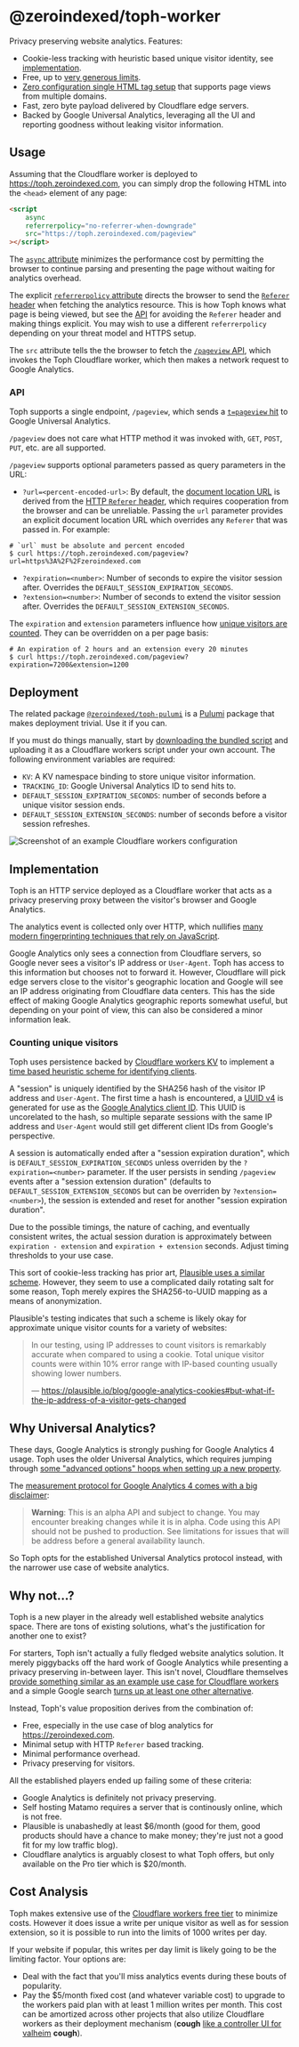 # @zeroindexed/toph-worker

Privacy preserving website analytics. Features:

-   Cookie-less tracking with heuristic based unique visitor identity, see [implementation][this-implementation].
-   Free, up to [very generous limits][cloudflare-workers-free-tier].
-   [Zero configuration single HTML tag setup][this-usage] that supports page views from multiple domains.
-   Fast, zero byte payload delivered by Cloudflare edge servers.
-   Backed by Google Universal Analytics, leveraging all the UI and reporting goodness without leaking visitor information.

## Usage

Assuming that the Cloudflare worker is deployed to https://toph.zeroindexed.com, you can simply drop the following HTML into the `<head>` element of any page:

```html
<script
    async
    referrerpolicy="no-referrer-when-downgrade"
    src="https://toph.zeroindexed.com/pageview"
></script>
```

The [`async` attribute][script-async] minimizes the performance cost by permitting the browser to continue parsing and presenting the page without waiting for analytics overhead.

The explicit [`referrerpolicy` attribute][script-referrerpolicy] directs the browser to send the [`Referer` header][http-referer] when fetching the analytics resource. This is how Toph knows what page is being viewed, but see the [API][this-api] for avoiding the `Referer` header and making things explicit. You may wish to use a different `referrerpolicy` depending on your threat model and HTTPS setup.

The `src` attribute tells the the browser to fetch the [`/pageview` API][this-api], which invokes the Toph Cloudflare worker, which then makes a network request to Google Analytics.

### API

Toph supports a single endpoint, `/pageview`, which sends a [`t=pageview` hit][ga-pageview] to Google Universal Analytics.

`/pageview` does not care what HTTP method it was invoked with, `GET`, `POST`, `PUT`, etc. are all supported.

`/pageview` supports optional parameters passed as query parameters in the URL:

-   `?url=<percent-encoded-url>`: By default, the [document location URL][ga-document-location] is derived from the [HTTP `Referer` header][http-referer], which requires cooperation from the browser and can be unreliable. Passing the `url` parameter provides an explicit document location URL which overrides any `Referer` that was passed in. For example:

```console
# `url` must be absolute and percent encoded
$ curl https://toph.zeroindexed.com/pageview?url=https%3A%2F%2Fzeroindexed.com
```

-   `?expiration=<number>`: Number of seconds to expire the visitor session after. Overrides the `DEFAULT_SESSION_EXPIRATION_SECONDS`.
-   `?extension=<number>`: Number of seconds to extend the visitor session after. Overrides the `DEFAULT_SESSION_EXTENSION_SECONDS`.

The `expiration` and `extension` parameters influence how [unique visitors are counted][this-unique-counting]. They can be overridden on a per page basis:

```console
# An expiration of 2 hours and an extension every 20 minutes
$ curl https://toph.zeroindexed.com/pageview?expiration=7200&extension=1200
```

## Deployment

The related package [`@zeroindexed/toph-pulumi`][toph-pulumi] is a [Pulumi][pulumi] package that makes deployment trivial. Use it if you can.

If you must do things manually, start by [downloading the bundled script][unpkg-toph-worker] and uploading it as a Cloudflare workers script under your own account. The following environment variables are required:

- `KV`: A KV namespace binding to store unique visitor information.
- `TRACKING_ID`: Google Universal Analytics ID to send hits to.
- `DEFAULT_SESSION_EXPIRATION_SECONDS`: number of seconds before a unique visitor session ends.
- `DEFAULT_SESSION_EXTENSION_SECONDS`: number of seconds before a visitor session refreshes.

![Screenshot of an example Cloudflare workers configuration](screenshot.png)

## Implementation

Toph is an HTTP service deployed as a Cloudflare worker that acts as a privacy preserving proxy between the visitor's browser and Google Analytics.

The analytics event is collected only over HTTP, which nullifies [many modern fingerprinting techniques that rely on JavaScript][device-fingerprinting].

Google Analytics only sees a connection from Cloudflare servers, so Google never sees a visitor's IP address or `User-Agent`. Toph has access to this information but chooses not to forward it. However, Cloudflare will pick edge servers close to the visitor's geographic location and Google will see an IP address originating from Cloudflare data centers. This has the side effect of making Google Analytics geographic reports somewhat useful, but depending on your point of view, this can also be considered a minor information leak.

### Counting unique visitors

Toph uses persistence backed by [Cloudflare workers KV][cloudflare-workers-kv] to implement a [time based heuristic scheme for identifying clients][src-clientid].

A "session" is uniquely identified by the SHA256 hash of the visitor IP address and `User-Agent`. The first time a hash is encountered, a [UUID v4][uuidv4] is generated for use as the [Google Analytics client ID][ga-client-id]. This UUID is uncorelated to the hash, so multiple separate sessions with the same IP address and `User-Agent` would still get different client IDs from Google's perspective.

A session is automatically ended after a "session expiration duration", which is `DEFAULT_SESSION_EXPIRATION_SECONDS` unless overriden by the `?expiration=<number>` parameter. If the user persists in sending `/pageview` events after a "session extension duration" (defaults to `DEFAULT_SESSION_EXTENSION_SECONDS` but can be overriden by `?extension=<number>`), the session is extended and reset for another "session expiration duration".

Due to the possible timings, the nature of caching, and eventually consistent writes, the actual session duration is approximately between `expiration - extension` and `expiration + extension` seconds. Adjust timing thresholds to your use case.

This sort of cookie-less tracking has prior art, [Plausible uses a similar scheme][plausible-unique-visitors]. However, they seem to use a complicated daily rotating salt for some reason, Toph merely expires the SHA256-to-UUID mapping as a means of anonymization.

Plausible's testing indicates that such a scheme is likely okay for approximate unique visitor counts for a variety of websites:

> In our testing, using IP addresses to count visitors is remarkably accurate when compared to using a cookie. Total unique visitor counts were within 10% error range with IP-based counting usually showing lower numbers.
>
> — https://plausible.io/blog/google-analytics-cookies#but-what-if-the-ip-address-of-a-visitor-gets-changed

## Why Universal Analytics?

These days, Google Analytics is strongly pushing for Google Analytics 4 usage. Toph uses the older Universal Analytics, which requires jumping through [some "advanced options" hoops when setting up a new property][ga-new-ua].

The [measurement protocol for Google Analytics 4 comes with a big disclaimer][ga4-measurement-protocol]:

> **Warning**: This is an alpha API and subject to change. You may encounter breaking changes while it is in alpha. Code using this API should not be pushed to production. See limitations for issues that will be address before a general availability launch.

So Toph opts for the established Universal Analytics protocol instead, with the narrower use case of website analytics.

## Why not...?

Toph is a new player in the already well established website analytics space. There are tons of existing solutions, what's the justification for another one to exist?

For starters, Toph isn't actually a fully fledged website analytics solution. It merely piggybacks off the hard work of Google Analytics while presenting a privacy preserving in-between layer. This isn't novel, Cloudflare themselves [provide something similar as an example use case for Cloudflare workers][cloudflare-workers-analytics] and a simple Google search [turns up at least one other alternative][samkelleher-worker-analytics].

Instead, Toph's value proposition derives from the combination of:

-   Free, especially in the use case of blog analytics for https://zeroindexed.com.
-   Minimal setup with HTTP `Referer` based tracking.
-   Minimal performance overhead.
-   Privacy preserving for visitors.

All the established players ended up failing some of these criteria:

-   Google Analytics is definitely not privacy preserving.
-   Self hosting Matamo requires a server that is continously online, which is not free.
-   Plausible is unabashedly at least $6/month (good for them, good products should have a chance to make money; they're just not a good fit for my low traffic blog).
-   Cloudflare analytics is arguably closest to what Toph offers, but only available on the Pro tier which is $20/month.

## Cost Analysis

Toph makes extensive use of the [Cloudflare workers free tier][cloudflare-workers-free-tier] to minimize costs. However it does issue a write per unique visitor as well as for session extension, so it is possible to run into the limits of 1000 writes per day.

If your website if popular, this writes per day limit is likely going to be the limiting factor. Your options are:

-   Deal with the fact that you'll miss analytics events during these bouts of popularity.
-   Pay the $5/month fixed cost (and whatever variable cost) to upgrade to the workers paid plan with at least 1 million writes per month. This cost can be amortized across other projects that also utilize Cloudflare workers as their deployment mechanism (**cough** [like a controller UI for valheim][valheimctl-worker] **cough**).


[cloudflare-workers-analytics]: https://github.com/cloudflare/workers-google-analytics
[cloudflare-workers-free-tier]: https://developers.cloudflare.com/workers/platform/limits#worker-limits
[cloudflare-workers-kv]: https://developers.cloudflare.com/workers/learning/how-kv-works
[device-fingerprinting]: https://en.wikipedia.org/wiki/Device_fingerprint
[ga-client-id]: https://developers.google.com/analytics/devguides/collection/protocol/v1/parameters#cid
[ga-document-location]: https://developers.google.com/analytics/devguides/collection/protocol/v1/parameters#dl
[ga-new-ua]: https://support.google.com/analytics/answer/10269537?hl=en
[ga-pageview]: https://developers.google.com/analytics/devguides/collection/protocol/v1/parameters#t
[ga4-measurement-protocol]: https://developers.google.com/analytics/devguides/collection/protocol/ga4
[http-referer]: https://developer.mozilla.org/en-US/docs/Web/HTTP/Headers/Referer
[plausible-unique-visitors]: https://plausible.io/data-policy#how-we-count-unique-users-without-cookies
[pulumi]: https://www.pulumi.com/
[samkelleher-worker-analytics]: https://github.com/samkelleher/cloudflare-worker-google-analytics
[script-async]: https://developer.mozilla.org/en-US/docs/Web/HTML/Element/script#attr-async
[script-referrerpolicy]: https://developer.mozilla.org/en-US/docs/Web/HTML/Element/script#attr-referrerpolicy
[src-clientid]: src/client-id.ts
[this-api]: #api
[this-deployment]: #deployment
[this-implementation]: #implementation
[this-unique-counting]: #counting-unique-visitors
[this-usage]: #usage
[toph-pulumi]: ../toph-pulumi
[unpkg-toph-worker]: https://unpkg.com/@zeroindexed/toph-worker
[uuidv4]: https://en.wikipedia.org/wiki/Universally_unique_identifier#Version_4_(random)
[valheimctl-worker]: ../valheimctl-worker
